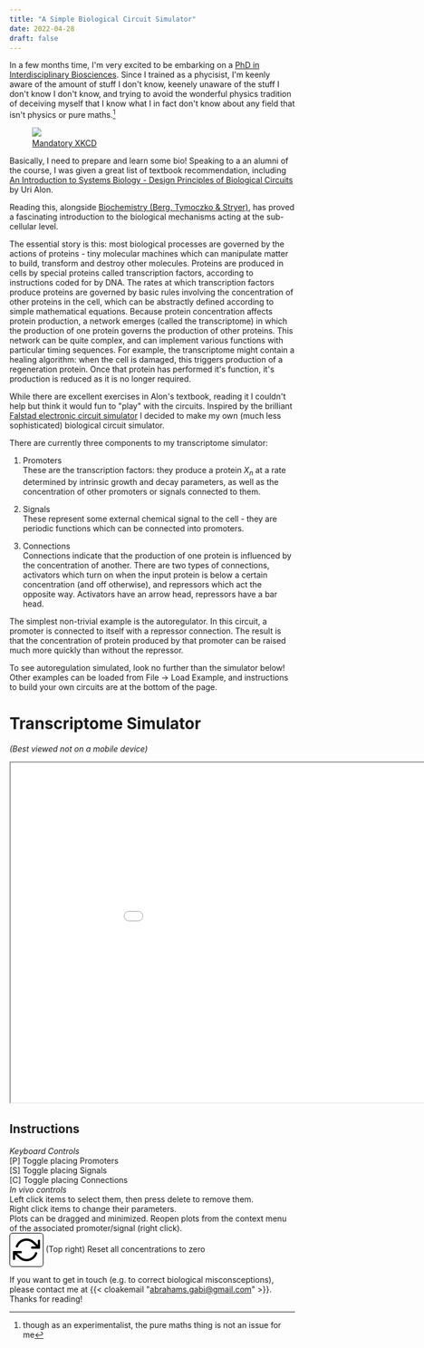 ```yaml
---
title: "A Simple Biological Circuit Simulator"
date: 2022-04-28
draft: false
---
```


In a few months time, I'm very excited to be embarking on a [PhD in Interdisciplinary Biosciences](https://www.biodtp.ox.ac.uk/programme-0). Since I trained as a phycisist, I'm keenly aware of the amount of stuff I don't know, keenely unaware of the stuff I don't know I don't know, and trying to avoid the wonderful physics tradition of deceiving myself that I know what I in fact don't know about any field that isn't physics or pure maths.[^1]

[^1]: though as an experimentalist, the pure maths thing is not an issue for me

<figure>
<img src="https://imgs.xkcd.com/comics/degree_off.png"></img>
<figcaption><a href="https://xkcd.com/1520/">Mandatory XKCD</a></figcaption>
</figure>

Basically, I need to prepare and learn some bio! Speaking to a an alumni of the course, I was given a great list of textbook recommendation, including [An Introduction to Systems Biology - Design Principles of Biological Circuits](https://www.weizmann.ac.il/mcb/UriAlon/introduction-systems-biology-design-principles-biological-circuits) by Uri Alon. 

Reading this, alongside [Biochemistry (Berg, Tymoczko & Stryer)](https://www.booktopia.com.au/biochemistry-jeremy-berg/book/9781319114657.html), has proved a fascinating introduction to the biological mechanisms acting at the sub-cellular level. 

The essential story is this: most biological processes are governed by the actions of proteins - tiny molecular machines which can manipulate matter to build, transform and destroy other molecules. Proteins are produced in cells by special proteins called transcription factors, according to instructions coded for by DNA. The rates at which transcription factors produce proteins are governed by basic rules involving the concentration of other proteins in the cell, which can be abstractly defined according to simple mathematical equations. Because protein concentration affects protein production, a network emerges (called the transcriptome) in which the production of one protein governs the production of other proteins. This network can be quite complex, and can implement various functions with particular timing sequences. For example, the transcriptome might contain a healing algorithm: when the cell is damaged, this triggers production of a regeneration protein. Once that protein has performed it's function, it's production is reduced as it is no longer required.

While there are excellent exercises in Alon's textbook, reading it I couldn't help but think it would fun to "play" with the circuits. Inspired by the brilliant [Falstad electronic circuit simulator](https://www.falstad.com/circuit/) I decided to make my own (much less sophisticated) biological circuit simulator.

There are currently three components to my transcriptome simulator:

1. Promoters  
    These are the transcription factors: they produce a protein <i>X<sub>n</sub></i> at a rate determined by intrinsic growth and decay parameters, as well as the concentration of other promoters or signals connected to them.

2. Signals  
    These represent some external chemical signal to the cell - they are periodic functions which can be connected into promoters.

3. Connections  
    Connections indicate that the production of one protein is influenced by the concentration of another. There are two types of connections, activators which turn on when the input protein is below a certain concentration (and off otherwise), and repressors which act the opposite way. Activators have an arrow head, repressors have a bar head.

The simplest non-trivial example is the autoregulator. In this circuit, a promoter is connected to itself with a repressor connection. The result is that the concentration of protein produced by that promoter can be raised much more quickly than without the repressor.

To see autoregulation simulated, look no further than the simulator below! Other examples can be loaded from File -> Load Example, and instructions to build your own circuits are at the bottom of the page.

# Transcriptome Simulator
_(Best viewed not on a mobile device)_
<iframe overflow="visible" src="/TranscriptomeSim/TranscriptomeSim_Autoregulation.html" title="Transcirptome Simulator" style="min-width:360px;min-height:400px;width:1000px;height:600px"></iframe>

## Instructions
_Keyboard Controls_  
\[P\] Toggle placing Promoters  
\[S\] Toggle placing Signals  
\[C\] Toggle placing Connections  
_In vivo controls_  
Left click items to select them, then press delete to remove them.  
Right click items to change their parameters.  
Plots can be dragged and minimized. Reopen plots from the context menu of the associated promoter/signal (right click).  
<img src="/TranscriptomeSim/refresh-cw.svg" style="display:inline-block; vertical-align:middle; padding:5px; border:1px solid black; border-radius:5px"></img> (Top right) Reset all concentrations to zero
<!--iframe overflow="visible" src="/TranscriptomeSim/TranscriptomeSim_C1FFL.html" title="Transcirptome Simulator" style="min-width:900px;min-height:600px;"></iframe!-->

If you want to get in touch (e.g. to correct biological misconsceptions), please contact me at {{< cloakemail "abrahams.gabi@gmail.com" >}}. Thanks for reading!